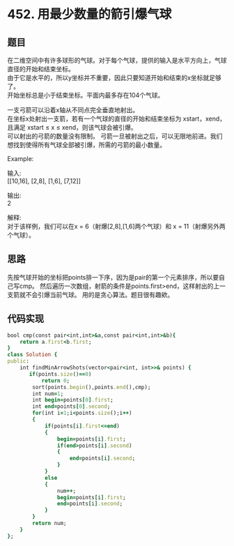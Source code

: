 # 452. 用最少数量的箭引爆气球
## 题目

在二维空间中有许多球形的气球。对于每个气球，提供的输入是水平方向上，气球直径的开始和结束坐标。  
由于它是水平的，所以y坐标并不重要，因此只要知道开始和结束的x坐标就足够了。  
开始坐标总是小于结束坐标。平面内最多存在104个气球。  

一支弓箭可以沿着x轴从不同点完全垂直地射出。  
在坐标x处射出一支箭，若有一个气球的直径的开始和结束坐标为 xstart，xend， 且满足  xstart ≤ x ≤ xend，则该气球会被引爆。  
可以射出的弓箭的数量没有限制。 弓箭一旦被射出之后，可以无限地前进。我们想找到使得所有气球全部被引爆，所需的弓箭的最小数量。  

Example:  

输入:  
[[10,16], [2,8], [1,6], [7,12]]  

输出:  
2  

解释:  
对于该样例，我们可以在x = 6（射爆[2,8],[1,6]两个气球）和 x = 11（射爆另外两个气球）。  
## 思路
先按气球开始的坐标把points排一下序，因为是pair的第一个元素排序，所以要自己写cmp。
然后遍历一次数组，射箭的条件是points.first>end，这样射出的上一支箭就不会引爆当前气球。
用的是贪心算法。题目很有趣欸。
## 代码实现
```ruby
bool cmp(const pair<int,int>&a,const pair<int,int>&b){
    return a.first<b.first;
}
class Solution {
public:
    int findMinArrowShots(vector<pair<int, int>>& points) {
       if(points.size()==0) 
           return 0;
        sort(points.begin(),points.end(),cmp);
        int num=1;
        int begin=points[0].first;
        int end=points[0].second; 
        for(int i=1;i<points.size();i++)
        {
            if(points[i].first<=end)
            {
                begin=points[i].first;
                if(end>points[i].second)
                {
                    end=points[i].second;
                }
            }
            else
            {
                num++;
                begin=points[i].first;
                end=points[i].second;
            }
        }
        return num;
    }
};
```
